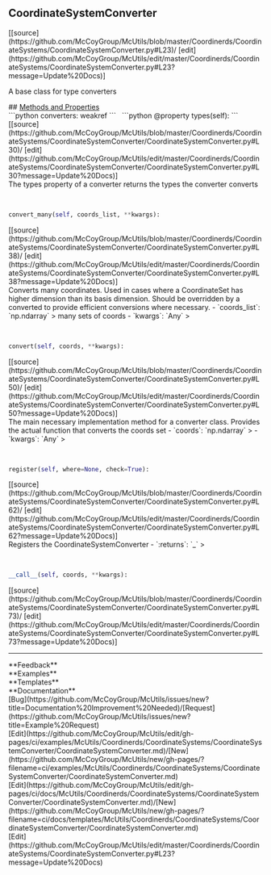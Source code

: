## <a id="McUtils.Coordinerds.CoordinateSystems.CoordinateSystemConverter.CoordinateSystemConverter">CoordinateSystemConverter</a> 

<div class="docs-source-link" markdown="1">
[[source](https://github.com/McCoyGroup/McUtils/blob/master/Coordinerds/CoordinateSystems/CoordinateSystemConverter.py#L23)/
[edit](https://github.com/McCoyGroup/McUtils/edit/master/Coordinerds/CoordinateSystems/CoordinateSystemConverter.py#L23?message=Update%20Docs)]
</div>

A base class for type converters







<div class="collapsible-section">
 <div class="collapsible-section collapsible-section-header" markdown="1">
## <a class="collapse-link" data-toggle="collapse" href="#methods" markdown="1"> Methods and Properties</a> <a class="float-right" data-toggle="collapse" href="#methods"><i class="fa fa-chevron-down"></i></a>
 </div>
 <div class="collapsible-section collapsible-section-body collapse show" id="methods" markdown="1">
 ```python
converters: weakref
```
<a id="McUtils.Coordinerds.CoordinateSystems.CoordinateSystemConverter.CoordinateSystemConverter.types" class="docs-object-method">&nbsp;</a> 
```python
@property
types(self): 
```
<div class="docs-source-link" markdown="1">
[[source](https://github.com/McCoyGroup/McUtils/blob/master/Coordinerds/CoordinateSystems/CoordinateSystemConverter/CoordinateSystemConverter.py#L30)/
[edit](https://github.com/McCoyGroup/McUtils/edit/master/Coordinerds/CoordinateSystems/CoordinateSystemConverter/CoordinateSystemConverter.py#L30?message=Update%20Docs)]
</div>
The types property of a converter returns the types the converter converts


<a id="McUtils.Coordinerds.CoordinateSystems.CoordinateSystemConverter.CoordinateSystemConverter.convert_many" class="docs-object-method">&nbsp;</a> 
```python
convert_many(self, coords_list, **kwargs): 
```
<div class="docs-source-link" markdown="1">
[[source](https://github.com/McCoyGroup/McUtils/blob/master/Coordinerds/CoordinateSystems/CoordinateSystemConverter/CoordinateSystemConverter.py#L38)/
[edit](https://github.com/McCoyGroup/McUtils/edit/master/Coordinerds/CoordinateSystems/CoordinateSystemConverter/CoordinateSystemConverter.py#L38?message=Update%20Docs)]
</div>
Converts many coordinates. Used in cases where a CoordinateSet has higher dimension
than its basis dimension. Should be overridden by a converted to provide efficient conversions
where necessary.
  - `coords_list`: `np.ndarray`
    > many sets of coords
  - `kwargs`: `Any`
    >


<a id="McUtils.Coordinerds.CoordinateSystems.CoordinateSystemConverter.CoordinateSystemConverter.convert" class="docs-object-method">&nbsp;</a> 
```python
convert(self, coords, **kwargs): 
```
<div class="docs-source-link" markdown="1">
[[source](https://github.com/McCoyGroup/McUtils/blob/master/Coordinerds/CoordinateSystems/CoordinateSystemConverter/CoordinateSystemConverter.py#L50)/
[edit](https://github.com/McCoyGroup/McUtils/edit/master/Coordinerds/CoordinateSystems/CoordinateSystemConverter/CoordinateSystemConverter.py#L50?message=Update%20Docs)]
</div>
The main necessary implementation method for a converter class.
Provides the actual function that converts the coords set
  - `coords`: `np.ndarray`
    > 
  - `kwargs`: `Any`
    >


<a id="McUtils.Coordinerds.CoordinateSystems.CoordinateSystemConverter.CoordinateSystemConverter.register" class="docs-object-method">&nbsp;</a> 
```python
register(self, where=None, check=True): 
```
<div class="docs-source-link" markdown="1">
[[source](https://github.com/McCoyGroup/McUtils/blob/master/Coordinerds/CoordinateSystems/CoordinateSystemConverter/CoordinateSystemConverter.py#L62)/
[edit](https://github.com/McCoyGroup/McUtils/edit/master/Coordinerds/CoordinateSystems/CoordinateSystemConverter/CoordinateSystemConverter.py#L62?message=Update%20Docs)]
</div>
Registers the CoordinateSystemConverter
  - `:returns`: `_`
    >


<a id="McUtils.Coordinerds.CoordinateSystems.CoordinateSystemConverter.CoordinateSystemConverter.__call__" class="docs-object-method">&nbsp;</a> 
```python
__call__(self, coords, **kwargs): 
```
<div class="docs-source-link" markdown="1">
[[source](https://github.com/McCoyGroup/McUtils/blob/master/Coordinerds/CoordinateSystems/CoordinateSystemConverter/CoordinateSystemConverter.py#L73)/
[edit](https://github.com/McCoyGroup/McUtils/edit/master/Coordinerds/CoordinateSystems/CoordinateSystemConverter/CoordinateSystemConverter.py#L73?message=Update%20Docs)]
</div>
 </div>
</div>












---


<div markdown="1" class="text-secondary">
<div class="container">
  <div class="row">
   <div class="col" markdown="1">
**Feedback**   
</div>
   <div class="col" markdown="1">
**Examples**   
</div>
   <div class="col" markdown="1">
**Templates**   
</div>
   <div class="col" markdown="1">
**Documentation**   
</div>
   <div class="col" markdown="1">
   
</div>
   <div class="col" markdown="1">
   
</div>
   <div class="col" markdown="1">
   
</div>
</div>
  <div class="row">
   <div class="col" markdown="1">
[Bug](https://github.com/McCoyGroup/McUtils/issues/new?title=Documentation%20Improvement%20Needed)/[Request](https://github.com/McCoyGroup/McUtils/issues/new?title=Example%20Request)   
</div>
   <div class="col" markdown="1">
[Edit](https://github.com/McCoyGroup/McUtils/edit/gh-pages/ci/examples/McUtils/Coordinerds/CoordinateSystems/CoordinateSystemConverter/CoordinateSystemConverter.md)/[New](https://github.com/McCoyGroup/McUtils/new/gh-pages/?filename=ci/examples/McUtils/Coordinerds/CoordinateSystems/CoordinateSystemConverter/CoordinateSystemConverter.md)   
</div>
   <div class="col" markdown="1">
[Edit](https://github.com/McCoyGroup/McUtils/edit/gh-pages/ci/docs/McUtils/Coordinerds/CoordinateSystems/CoordinateSystemConverter/CoordinateSystemConverter.md)/[New](https://github.com/McCoyGroup/McUtils/new/gh-pages/?filename=ci/docs/templates/McUtils/Coordinerds/CoordinateSystems/CoordinateSystemConverter/CoordinateSystemConverter.md)   
</div>
   <div class="col" markdown="1">
[Edit](https://github.com/McCoyGroup/McUtils/edit/master/Coordinerds/CoordinateSystems/CoordinateSystemConverter.py#L23?message=Update%20Docs)   
</div>
   <div class="col" markdown="1">
   
</div>
   <div class="col" markdown="1">
   
</div>
   <div class="col" markdown="1">
   
</div>
</div>
</div>
</div>